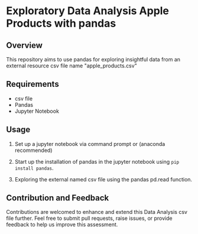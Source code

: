# Exploratory Data Analysis Apple Products with pandas

## Overview

This repository aims to use pandas for exploring insightful data from an external resource csv file name "apple_products.csv"


## Requirements

- csv file
- Pandas
- Jupyter Notebook

## Usage

1. Set up a jupyter notebook via command prompt or (anaconda recommended)

2. Start up the installation of pandas in the jupyter notebook  using `pip install pandas`.
 
3. Exploring the external named csv file using the pandas pd.read function.


## Contribution and Feedback

Contributions are welcomed to enhance and extend this Data Analysis csv file further. Feel free to submit pull requests, raise issues, or provide feedback to help us improve this assessment.

